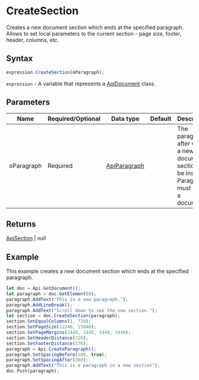# CreateSection

Creates a new document section which ends at the specified paragraph. Allows to set local parameters to the current
section - page size, footer, header, columns, etc.

## Syntax

```javascript
expression.CreateSection(oParagraph);
```

`expression` - A variable that represents a [ApiDocument](../ApiDocument.md) class.

## Parameters

| **Name** | **Required/Optional** | **Data type** | **Default** | **Description** |
| ------------- | ------------- | ------------- | ------------- | ------------- |
| oParagraph | Required | [ApiParagraph](../../ApiParagraph/ApiParagraph.md) |  | The paragraph after which a new document section will be inserted. Paragraph must be in a document. |

## Returns

[ApiSection](../../ApiSection/ApiSection.md) \| null

## Example

This example creates a new document section which ends at the specified paragraph.

```javascript
let doc = Api.GetDocument();
let paragraph = doc.GetElement(0);
paragraph.AddText("This is a new paragraph.");
paragraph.AddLineBreak();
paragraph.AddText("Scroll down to see the new section.");
let section = doc.CreateSection(paragraph);
section.SetEqualColumns(1, 720);
section.SetPageSize(12240, 15840);
section.SetPageMargins(1440, 1440, 1440, 1440);
section.SetHeaderDistance(720);
section.SetFooterDistance(576);
paragraph = Api.CreateParagraph();
paragraph.SetSpacingBefore(100, true);
paragraph.SetSpacingAfter(360);
paragraph.AddText("This is a paragraph in a new section");
doc.Push(paragraph);
```
